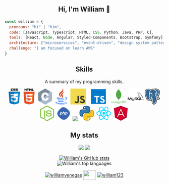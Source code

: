 <h2 align="center">Hi, I'm William 👋</h2>

```js
const william = {
  pronouns: "hi" | "him",
  code: [Javascript, Typescript, HTML, CSS, Python, Java, PHP, C],
  tools: [React, Node, Angular, Styled-Components, Bootstrap, Symfony],
  architecture: ["microservices", "event-driven", "design system pattern"],
  challenge: "I am focused on learn AWS"
}
```
  <h2 align="center">Skills</h2>
  <p align="center">A summary of my programming skills.</p>
  <p align="center">
    <!-- 
    <img src='./skills/unity.png' height='50px'>
    <img src='./skills/lua.png' height='50px'>
    <img src='./skills/express.png' height='50px'>  
    <img src='./skills/cpp.png' height='50px'>
    <img src='./skills/csharp.png' height='50px'> -->
    <img class='m-2' src='https://raw.githubusercontent.com/enmanuel-mag/enmanuel-mag/master/skills/css.png' height='50px'>
    <img class='m-2' src='https://raw.githubusercontent.com/enmanuel-mag/enmanuel-mag/master/skills/html.png' height='50px'>
    <img class='m-2' src='https://raw.githubusercontent.com/enmanuel-mag/enmanuel-mag/master/skills/c.png' height='50px'>
    <img class='m-2' src='https://raw.githubusercontent.com/enmanuel-mag/enmanuel-mag/master/skills/java.png' height='50px'>
    <img class='m-2' src='https://raw.githubusercontent.com/enmanuel-mag/enmanuel-mag/master/skills/javascript.jpg' height='50px'>
    <img class='m-2' src='https://github.com/rvenegas5/rvenegas5/blob/master/images/typescript.png' height='50px'>
    <img class='m-2' src='https://raw.githubusercontent.com/enmanuel-mag/enmanuel-mag/master/skills/mongo.png' height='50px'>
    <img class='m-2' src='https://raw.githubusercontent.com/enmanuel-mag/enmanuel-mag/master/skills/mysql.png' height='50px'>
    <img class='m-2' src='https://github.com/rvenegas5/rvenegas5/blob/master/images/postgresql.png' height='50px'>
    <img class='m-2' src='https://raw.githubusercontent.com/enmanuel-mag/enmanuel-mag/master/skills/nodejs.png' height='50px'>
    <img class='m-2' src='https://raw.githubusercontent.com/enmanuel-mag/enmanuel-mag/master/skills/php.png' height='50px'>
    <img class='m-2' src='https://cdn.freebiesupply.com/logos/large/2x/symfony-logo-png-transparent.png' height='50px'>
    <img class='m-2' src='https://github.com/rvenegas5/rvenegas5/blob/master/images/python.png' height='50px'>
    <img class='m-2' src='https://github.com/rvenegas5/rvenegas5/blob/master/images/react.png' height='50px'>
    <img class='m-2' src='https://raw.githubusercontent.com/enmanuel-mag/enmanuel-mag/master/skills/angular.png' height='50px'>
    <!-- <img class='m-2' src='https://logos-world.net/wp-content/uploads/2021/08/Amazon-Web-Services-AWS-Logo.png' height='50px'> -->
  </p>

<h2 align="center">My stats</h2>
<div align="center">
  
![](https://komarev.com/ghpvc/?username=rvenegas5) ![](https://img.shields.io/github/stars/rvenegas5?style=social) 

<p aling="center">
  
[![William's GitHub stats](https://github-readme-stats.vercel.app/api?username=rvenegas5)](https://github.com/rvenegas5/github-readme-stats)
<br />
![William's top languages](https://github-readme-stats.vercel.app/api/top-langs/?username=rvenegas5&show_icons=true&theme=dracula)

</p>

</div>
<p align="center">
<a href="https://twitter.com/wi_venegas" target="blank"><img align="center" src="https://cdn.jsdelivr.net/npm/simple-icons@3.0.1/icons/twitter.svg" alt="williamvenegas" height="30" width="40" /></a>
<a href="https://linkedin.com/in/william-venegas-62620b1b1/" target="blank"><img align="center" src="https://cdn.jsdelivr.net/npm/simple-icons@3.0.1/icons/linkedin.svg" height="30" width="40" /></a>
<a href="https://instagram.com/wi_venegas/" target="blank"><img align="center" src="https://cdn.jsdelivr.net/npm/simple-icons@3.0.1/icons/instagram.svg" alt="william123" height="30" width="40" /></a>
</p>
